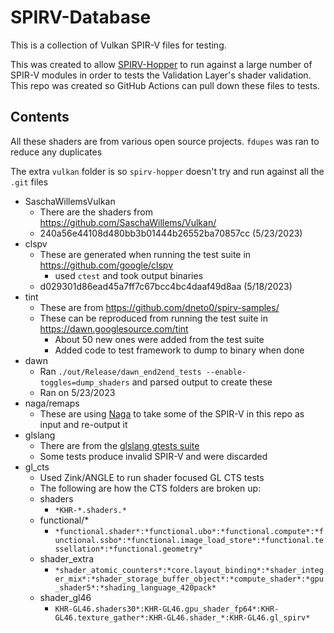 # SPIRV-Database

This is a collection of Vulkan SPIR-V files for testing.

This was created to allow [SPIRV-Hopper](https://github.com/KhronosGroup/Vulkan-ValidationLayers/tree/main/tests/spirv_hopper) to run against a large number of SPIR-V modules in order to tests the Validation Layer's shader validation. This repo was created so GitHub Actions can pull down these files to tests.

## Contents

All these shaders are from various open source projects. `fdupes` was ran to reduce any duplicates

The extra `vulkan` folder is so `spirv-hopper` doesn't try and run against all the `.git` files

- SaschaWillemsVulkan
    - There are the shaders from https://github.com/SaschaWillems/Vulkan/
    - 240a56e44108d480bb3b01444b26552ba70857cc (5/23/2023)
- clspv
    - These are generated when running the test suite in https://github.com/google/clspv
        - used `ctest` and took output binaries
    - d029301d86ead45a7ff7c67bcc4bc4daaf49d8aa (5/18/2023)
- tint
    - These are from https://github.com/dneto0/spirv-samples/
    - These can be reproduced from running the test suite in https://dawn.googlesource.com/tint
        - About 50 new ones were added from the test suite
        - Added code to test framework to dump to binary when done
- dawn
    - Ran `./out/Release/dawn_end2end_tests --enable-toggles=dump_shaders` and parsed output to create these
    - Ran on 5/23/2023
- naga/remaps
    - These are using [Naga](https://github.com/gfx-rs/naga) to take some of the SPIR-V in this repo as input and re-output it
- glslang
    - There are from the [glslang gtests suite](https://github.com/KhronosGroup/glslang/tree/main/gtests)
    - Some tests produce invalid SPIR-V and were discarded
- gl_cts
    - Used Zink/ANGLE to run shader focused GL CTS tests
    - The following are how the CTS folders are broken up:
    - shaders
        - `*KHR-*.shaders.*`
    - functional/*
        - `*functional.shader*:*functional.ubo*:*functional.compute*:*functional.ssbo*:*functional.image_load_store*:*functional.tessellation*:*functional.geometry*`
    - shader_extra
        - `*shader_atomic_counters*:*core.layout_binding*:*shader_integer_mix*:*shader_storage_buffer_object*:*compute_shader*:*gpu_shader5*:*shading_language_420pack*`
    - shader_gl46
        - `KHR-GL46.shaders30*:KHR-GL46.gpu_shader_fp64*:KHR-GL46.texture_gather*:KHR-GL46.shader_*:KHR-GL46.gl_spirv*`

